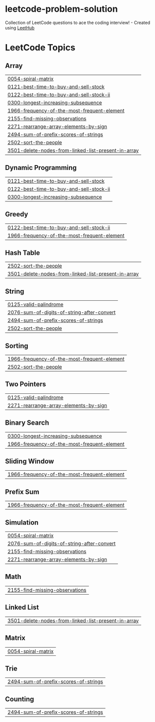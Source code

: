 # leetcode-problem-solution
Collection of LeetCode questions to ace the coding interview! - Created using [LeetHub](https://github.com/QasimWani/LeetHub)

<!---LeetCode Topics Start-->
# LeetCode Topics
## Array
|  |
| ------- |
| [0054-spiral-matrix](https://github.com/Kamalkumar786/leetcode-problem-solution/tree/master/0054-spiral-matrix) |
| [0121-best-time-to-buy-and-sell-stock](https://github.com/Kamalkumar786/leetcode-problem-solution/tree/master/0121-best-time-to-buy-and-sell-stock) |
| [0122-best-time-to-buy-and-sell-stock-ii](https://github.com/Kamalkumar786/leetcode-problem-solution/tree/master/0122-best-time-to-buy-and-sell-stock-ii) |
| [0300-longest-increasing-subsequence](https://github.com/Kamalkumar786/leetcode-problem-solution/tree/master/0300-longest-increasing-subsequence) |
| [1966-frequency-of-the-most-frequent-element](https://github.com/Kamalkumar786/leetcode-problem-solution/tree/master/1966-frequency-of-the-most-frequent-element) |
| [2155-find-missing-observations](https://github.com/Kamalkumar786/leetcode-problem-solution/tree/master/2155-find-missing-observations) |
| [2271-rearrange-array-elements-by-sign](https://github.com/Kamalkumar786/leetcode-problem-solution/tree/master/2271-rearrange-array-elements-by-sign) |
| [2494-sum-of-prefix-scores-of-strings](https://github.com/Kamalkumar786/leetcode-problem-solution/tree/master/2494-sum-of-prefix-scores-of-strings) |
| [2502-sort-the-people](https://github.com/Kamalkumar786/leetcode-problem-solution/tree/master/2502-sort-the-people) |
| [3501-delete-nodes-from-linked-list-present-in-array](https://github.com/Kamalkumar786/leetcode-problem-solution/tree/master/3501-delete-nodes-from-linked-list-present-in-array) |
## Dynamic Programming
|  |
| ------- |
| [0121-best-time-to-buy-and-sell-stock](https://github.com/Kamalkumar786/leetcode-problem-solution/tree/master/0121-best-time-to-buy-and-sell-stock) |
| [0122-best-time-to-buy-and-sell-stock-ii](https://github.com/Kamalkumar786/leetcode-problem-solution/tree/master/0122-best-time-to-buy-and-sell-stock-ii) |
| [0300-longest-increasing-subsequence](https://github.com/Kamalkumar786/leetcode-problem-solution/tree/master/0300-longest-increasing-subsequence) |
## Greedy
|  |
| ------- |
| [0122-best-time-to-buy-and-sell-stock-ii](https://github.com/Kamalkumar786/leetcode-problem-solution/tree/master/0122-best-time-to-buy-and-sell-stock-ii) |
| [1966-frequency-of-the-most-frequent-element](https://github.com/Kamalkumar786/leetcode-problem-solution/tree/master/1966-frequency-of-the-most-frequent-element) |
## Hash Table
|  |
| ------- |
| [2502-sort-the-people](https://github.com/Kamalkumar786/leetcode-problem-solution/tree/master/2502-sort-the-people) |
| [3501-delete-nodes-from-linked-list-present-in-array](https://github.com/Kamalkumar786/leetcode-problem-solution/tree/master/3501-delete-nodes-from-linked-list-present-in-array) |
## String
|  |
| ------- |
| [0125-valid-palindrome](https://github.com/Kamalkumar786/leetcode-problem-solution/tree/master/0125-valid-palindrome) |
| [2076-sum-of-digits-of-string-after-convert](https://github.com/Kamalkumar786/leetcode-problem-solution/tree/master/2076-sum-of-digits-of-string-after-convert) |
| [2494-sum-of-prefix-scores-of-strings](https://github.com/Kamalkumar786/leetcode-problem-solution/tree/master/2494-sum-of-prefix-scores-of-strings) |
| [2502-sort-the-people](https://github.com/Kamalkumar786/leetcode-problem-solution/tree/master/2502-sort-the-people) |
## Sorting
|  |
| ------- |
| [1966-frequency-of-the-most-frequent-element](https://github.com/Kamalkumar786/leetcode-problem-solution/tree/master/1966-frequency-of-the-most-frequent-element) |
| [2502-sort-the-people](https://github.com/Kamalkumar786/leetcode-problem-solution/tree/master/2502-sort-the-people) |
## Two Pointers
|  |
| ------- |
| [0125-valid-palindrome](https://github.com/Kamalkumar786/leetcode-problem-solution/tree/master/0125-valid-palindrome) |
| [2271-rearrange-array-elements-by-sign](https://github.com/Kamalkumar786/leetcode-problem-solution/tree/master/2271-rearrange-array-elements-by-sign) |
## Binary Search
|  |
| ------- |
| [0300-longest-increasing-subsequence](https://github.com/Kamalkumar786/leetcode-problem-solution/tree/master/0300-longest-increasing-subsequence) |
| [1966-frequency-of-the-most-frequent-element](https://github.com/Kamalkumar786/leetcode-problem-solution/tree/master/1966-frequency-of-the-most-frequent-element) |
## Sliding Window
|  |
| ------- |
| [1966-frequency-of-the-most-frequent-element](https://github.com/Kamalkumar786/leetcode-problem-solution/tree/master/1966-frequency-of-the-most-frequent-element) |
## Prefix Sum
|  |
| ------- |
| [1966-frequency-of-the-most-frequent-element](https://github.com/Kamalkumar786/leetcode-problem-solution/tree/master/1966-frequency-of-the-most-frequent-element) |
## Simulation
|  |
| ------- |
| [0054-spiral-matrix](https://github.com/Kamalkumar786/leetcode-problem-solution/tree/master/0054-spiral-matrix) |
| [2076-sum-of-digits-of-string-after-convert](https://github.com/Kamalkumar786/leetcode-problem-solution/tree/master/2076-sum-of-digits-of-string-after-convert) |
| [2155-find-missing-observations](https://github.com/Kamalkumar786/leetcode-problem-solution/tree/master/2155-find-missing-observations) |
| [2271-rearrange-array-elements-by-sign](https://github.com/Kamalkumar786/leetcode-problem-solution/tree/master/2271-rearrange-array-elements-by-sign) |
## Math
|  |
| ------- |
| [2155-find-missing-observations](https://github.com/Kamalkumar786/leetcode-problem-solution/tree/master/2155-find-missing-observations) |
## Linked List
|  |
| ------- |
| [3501-delete-nodes-from-linked-list-present-in-array](https://github.com/Kamalkumar786/leetcode-problem-solution/tree/master/3501-delete-nodes-from-linked-list-present-in-array) |
## Matrix
|  |
| ------- |
| [0054-spiral-matrix](https://github.com/Kamalkumar786/leetcode-problem-solution/tree/master/0054-spiral-matrix) |
## Trie
|  |
| ------- |
| [2494-sum-of-prefix-scores-of-strings](https://github.com/Kamalkumar786/leetcode-problem-solution/tree/master/2494-sum-of-prefix-scores-of-strings) |
## Counting
|  |
| ------- |
| [2494-sum-of-prefix-scores-of-strings](https://github.com/Kamalkumar786/leetcode-problem-solution/tree/master/2494-sum-of-prefix-scores-of-strings) |
<!---LeetCode Topics End-->